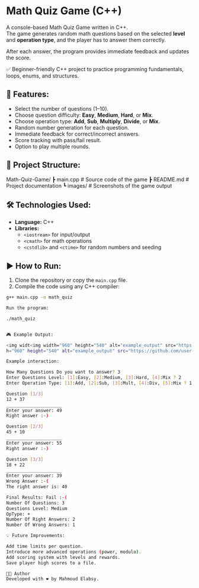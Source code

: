 # Math Quiz Game (C++)

A console-based Math Quiz Game written in C++.  
The game generates random math questions based on the selected **level** and **operation type**, and the player has to answer them correctly.

After each answer, the program provides immediate feedback and updates the score.  

✅ Beginner-friendly C++ project to practice programming fundamentals, loops, enums, and structures.


## 🚀 Features:

- Select the number of questions (1–10).  
- Choose question difficulty: **Easy**, **Medium**, **Hard**, or **Mix**.  
- Choose operation type: **Add**, **Sub**, **Multiply**, **Divide**, or **Mix**.  
- Random number generation for each question.  
- Immediate feedback for correct/incorrect answers.  
- Score tracking with pass/fail result.  
- Option to play multiple rounds.


## 📂 Project Structure:

Math-Quiz-Game/
┣ main.cpp # Source code of the game
┣ README.md # Project documentation
┗ images/ # Screenshots of the game output


## 🛠️ Technologies Used:

- **Language:** C++  
- **Libraries:**  
  - `<iostream>` for input/output  
  - `<cmath>` for math operations  
  - `<cstdlib>` and `<ctime>` for random numbers and seeding  


## ▶️ How to Run:

1. Clone the repository or copy the `main.cpp` file.  
2. Compile the code using any C++ compiler:

```bash
g++ main.cpp -o math_quiz

Run the program:

./math_quiz


🎮 Example Output:

<img widt<img width="960" height="540" alt="example_output" src="https://github.com/user-attachments/assets/44c630ac-e490-445d-ae56-d96ada6dba88" />
h="960" height="540" alt="example_output" src="https://github.com/user-attachments/assets/8a1f0607-ee0e-4398-af16-e28e4681d476" />

Example interaction:

How Many Questions Do you want to answer? 3
Enter Questions Level: [1]:Easy, [2]:Medium, [3]:Hard, [4]:Mix ? 2
Enter Operation Type: [1]:Add, [2]:Sub, [3]:Mult, [4]:Div, [5]:Mix ? 1

Question [1/3]
12 + 37
_____________________
Enter your answer: 49
Right answer :-)

Question [2/3]
45 + 10
_____________________
Enter your answer: 55
Right answer :-)

Question [3/3]
18 + 22
_____________________
Enter your answer: 39
Wrong Answer :-(
The right answer is: 40

Final Results: Fail :-(
Number Of Questions: 3
Questions Level: Medium
OpType: +
Number Of Right Answers: 2
Number Of Wrong Answers: 1

💡 Future Improvements:

Add time limits per question.
Introduce more advanced operations (power, modulo).
Add scoring system with levels and rewards.
Save player high scores to a file.

👨‍💻 Author
Developed with ❤️ by Mahmoud Elabsy.
